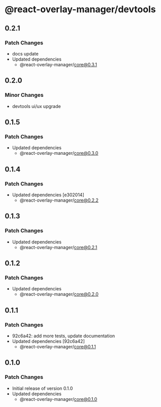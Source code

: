 # @react-overlay-manager/devtools

## 0.2.1

### Patch Changes

- docs update
- Updated dependencies
  - @react-overlay-manager/core@0.3.1

## 0.2.0

### Minor Changes

- devtools ui/ux upgrade

## 0.1.5

### Patch Changes

- Updated dependencies
  - @react-overlay-manager/core@0.3.0

## 0.1.4

### Patch Changes

- Updated dependencies [e302014]
  - @react-overlay-manager/core@0.2.2

## 0.1.3

### Patch Changes

- Updated dependencies
  - @react-overlay-manager/core@0.2.1

## 0.1.2

### Patch Changes

- Updated dependencies
  - @react-overlay-manager/core@0.2.0

## 0.1.1

### Patch Changes

- 92c6a42: add more tests, update documentation
- Updated dependencies [92c6a42]
  - @react-overlay-manager/core@0.1.1

## 0.1.0

### Patch Changes

- Initial release of version 0.1.0
- Updated dependencies
  - @react-overlay-manager/core@0.1.0
